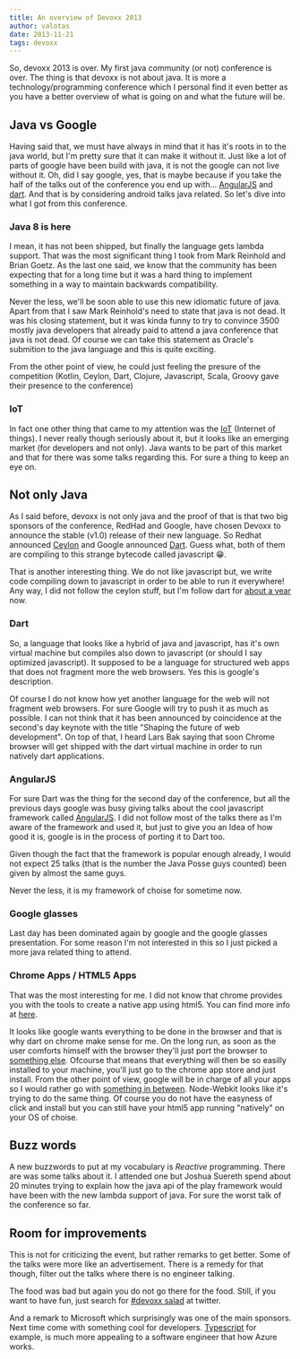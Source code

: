 ```yaml
---
title: An overview of Devoxx 2013
author: valotas
date: 2013-11-21
tags: devoxx
---
```

So, devoxx 2013 is over. My first java community (or not) conference is over. The thing is that devoxx is not about java. It is more a technology/programming conference which I personal find it even better as you have a better overview of what is going on and what the future will be.

## Java vs Google
Having said that, we must have always in mind that it has it's roots in to the java world, but I'm pretty sure that it can make it without it. Just like a lot of parts of google have been build with java, it is not the google can not live without it. Oh, did I say google, yes, that is maybe because if you take the half of the talks out of the conference you end up with... [AngularJS][angularjs] and [dart][dartlang]. And that is by considering android talks java related. So let's dive into what I got from this conference.

### Java 8 is here
I mean, it has not been shipped, but finally the language gets lambda support. That was the most significant thing I took from Mark Reinhold and Brian Goetz. As the last one said, we know that the community has been expecting that for a long time but it was a hard thing to implement something in a way to maintain backwards compatibility.

Never the less, we'll be soon able to use this new idiomatic future of java. Apart from that I saw Mark Reinhold's need to state that java is not dead. It was his closing statement, but it was kinda funny to try to convince  3500 mostly java developers that already paid to attend a java conference that java is not dead. Of course we can take this statement as Oracle's submition to the java language and this is quite exciting.

From the other point of view, he could just feeling the presure of the competition (Kotlin, Ceylon, Dart, Clojure, Javascript, Scala, Groovy gave their presence to the conference)

### IoT
In fact one other thing that came to my attention was the [IoT](http://en.wikipedia.org/wiki/Internet_of_Things) (Internet of things). I never really though seriously about it, but it looks like an emerging market (for developers and not only). Java wants to be part of this market and that for there was some talks regarding this. For sure a thing to keep an eye on.

## Not only Java
As I said before, devoxx is not only java and the proof of that is that two big sponsors of the conference, RedHad and Google, have chosen Devoxx to announce the stable (v1.0) release of their new language. So Redhat announced [Ceylon](http://ceylon-lang.org/) and Google announced [Dart][dartlang]. Guess what, both of them are compiling to this strange bytecode called javascript 😁.

That is another interesting thing. We do not like javascript but, we write code compiling down to javascript in order to be able to run it everywhere! Any way, I did not follow the ceylon stuff, but I'm follow dart for [about a year](https://github.com/valotas/mustache4dart) now.

### Dart
So, a language that looks like a hybrid of java and javascript, has it's own virtual machine but compiles also down to javascript (or should I say optimized javascript). It supposed to be a language for structured web apps that does not fragment more the web browsers. Yes this is google's description. 

Of course I do not know how yet another language for the web will not fragment web browsers. For sure Google will try to push it as much as possible. I can not think that it has been announced by coincidence at the second's day keynote with the title "Shaping the future of web development". On top of that, I heard Lars Bak saying that soon Chrome browser will get shipped with the dart virtual machine in order to run natively dart applications.

### AngularJS
For sure Dart was the thing for the second day of the conference, but all the previous days google was busy giving talks about the cool javascript framework called [AngularJS][angularjs]. I did not follow most of the talks there as I'm aware of the framework and used it, but just to give you an Idea of how good it is, google is in the process of porting it to Dart too.

Given though the fact that the framework is popular enough already, I would not expect 25 talks (that is the number the Java Posse guys counted) been given by almost the same guys.

Never the less, it is my framework of choise for sometime now.

### Google glasses
Last day has been dominated again by google and the google glasses presentation. For some reason I'm not interested in this so I just picked a more java related thing to attend.

### Chrome Apps / HTML5 Apps
That was the most interesting for me. I did not know that chrome provides you with the tools to create a native app using html5. You can find more info at [here](http://developer.chrome.com/apps/about_apps.html).

It looks like google wants everything to be done in the browser and that is why dart on chrome make sense for me. On the long run, as soon as the user comforts himself with the browser they'll just port the browser to [something else](http://www.chromium.org/chromium-os). Ofcourse that means that everything will then be so easilly installed to your machine, you'll just go to the chrome app store and just install. From the other point of view, google will be in charge of all your apps so I would rather go with [something in between](https://github.com/rogerwang/node-webkit). Node-Webkit looks like it's trying to do the same thing. Of course you do not have the easyness of click and install but you can still have your html5 app running "natively" on your OS of choise. 

## Buzz words
A new buzzwords to put at my vocabulary is *Reactive* programming. There are was some talks about it. I attended one but Joshua Suereth spend about 20 minutes trying to explain how the java api of the play framework would have been with the new lambda support of java. For sure the worst talk of the conference so far.

## Room for improvements
This is not for criticizing the event, but rather remarks to get better. Some of the talks were more like an advertisement. There is a remedy for that though, filter out the talks where there is no engineer talking.

The food was bad but again you do not go there for the food. Still, if you want to have fun, just search for [#devoxx salad](https://twitter.com/search?q=%23devoxx%20salad&src=typd) at twitter.

And a remark to Microsoft which surprisingly was one of the main sponsors. Next time come with something cool for developers. [Typescript](http://www.typescriptlang.org/) for example, is much more appealing to a software engineer that how Azure works.

[angularjs]: http://www.angularjs.org/
[dartlang]: http://dartlang.org/
